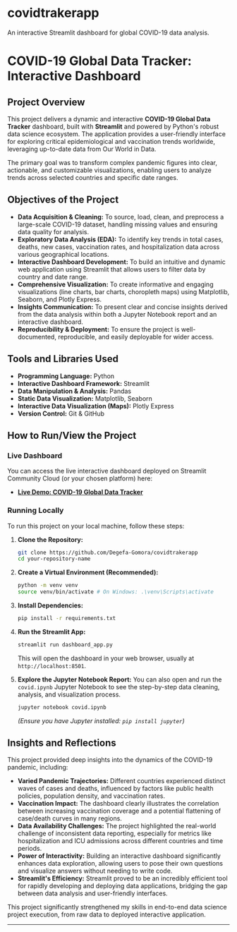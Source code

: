 # covidtrakerapp

An interactive Streamlit dashboard for global COVID-19 data analysis.
# COVID-19 Global Data Tracker: Interactive Dashboard

## Project Overview

This project delivers a dynamic and interactive **COVID-19 Global Data Tracker** dashboard, built with **Streamlit** and powered by Python's robust data science ecosystem. The application provides a user-friendly interface for exploring critical epidemiological and vaccination trends worldwide, leveraging up-to-date data from Our World in Data.

The primary goal was to transform complex pandemic figures into clear, actionable, and customizable visualizations, enabling users to analyze trends across selected countries and specific date ranges.

## Objectives of the Project

* **Data Acquisition & Cleaning:** To source, load, clean, and preprocess a large-scale COVID-19 dataset, handling missing values and ensuring data quality for analysis.
* **Exploratory Data Analysis (EDA):** To identify key trends in total cases, deaths, new cases, vaccination rates, and hospitalization data across various geographical locations.
* **Interactive Dashboard Development:** To build an intuitive and dynamic web application using Streamlit that allows users to filter data by country and date range.
* **Comprehensive Visualization:** To create informative and engaging visualizations (line charts, bar charts, choropleth maps) using Matplotlib, Seaborn, and Plotly Express.
* **Insights Communication:** To present clear and concise insights derived from the data analysis within both a Jupyter Notebook report and an interactive dashboard.
* **Reproducibility & Deployment:** To ensure the project is well-documented, reproducible, and easily deployable for wider access.

## Tools and Libraries Used

* **Programming Language:** Python
* **Interactive Dashboard Framework:** Streamlit
* **Data Manipulation & Analysis:** Pandas
* **Static Data Visualization:** Matplotlib, Seaborn
* **Interactive Data Visualization (Maps):** Plotly Express
* **Version Control:** Git & GitHub

## How to Run/View the Project

### Live Dashboard

You can access the live interactive dashboard deployed on Streamlit Community Cloud (or your chosen platform) here:
* [**Live Demo: COVID-19 Global Data Tracker**](https://covidtrakerapp-hxewrbvwxxmakvv6jfrezq.streamlit.app/)
  

### Running Locally

To run this project on your local machine, follow these steps:

1.  **Clone the Repository:**
    ```bash
    git clone https://github.com/Degefa-Gomora/covidtrakerapp
    cd your-repository-name
    ```
    

2.  **Create a Virtual Environment (Recommended):**
    ```bash
    python -m venv venv
    source venv/bin/activate # On Windows: .\venv\Scripts\activate
    ```

3.  **Install Dependencies:**
    ```bash
    pip install -r requirements.txt
    ```

4.  **Run the Streamlit App:**
    ```bash
    streamlit run dashboard_app.py
    ```
    This will open the dashboard in your web browser, usually at `http://localhost:8501`.

5.  **Explore the Jupyter Notebook Report:**
    You can also open and run the `covid.ipynb` Jupyter Notebook to see the step-by-step data cleaning, analysis, and visualization process.
    ```bash
    jupyter notebook covid.ipynb
    ```
    *(Ensure you have Jupyter installed: `pip install jupyter`)*

## Insights and Reflections

This project provided deep insights into the dynamics of the COVID-19 pandemic, including:

* **Varied Pandemic Trajectories:** Different countries experienced distinct waves of cases and deaths, influenced by factors like public health policies, population density, and vaccination rates.
* **Vaccination Impact:** The dashboard clearly illustrates the correlation between increasing vaccination coverage and a potential flattening of case/death curves in many regions.
* **Data Availability Challenges:** The project highlighted the real-world challenge of inconsistent data reporting, especially for metrics like hospitalization and ICU admissions across different countries and time periods.
* **Power of Interactivity:** Building an interactive dashboard significantly enhances data exploration, allowing users to pose their own questions and visualize answers without needing to write code.
* **Streamlit's Efficiency:** Streamlit proved to be an incredibly efficient tool for rapidly developing and deploying data applications, bridging the gap between data analysis and user-friendly interfaces.

This project significantly strengthened my skills in end-to-end data science project execution, from raw data to deployed interactive application.

---
